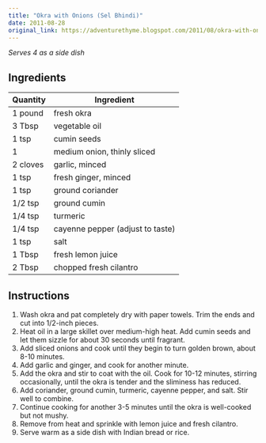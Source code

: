 ```yaml
---
title: "Okra with Onions (Sel Bhindi)"
date: 2011-08-28
original_link: https://adventurethyme.blogspot.com/2011/08/okra-with-onions-sel-bhindi.html
---
```


_Serves 4 as a side dish_

## Ingredients


| Quantity | Ingredient |
| -------- | ---------- |
| 1 pound | fresh okra |
| 3 Tbsp | vegetable oil |
| 1 tsp | cumin seeds |
| 1 | medium onion, thinly sliced |
| 2 cloves | garlic, minced |
| 1 tsp | fresh ginger, minced |
| 1 tsp | ground coriander |
| 1/2 tsp | ground cumin |
| 1/4 tsp | turmeric |
| 1/4 tsp | cayenne pepper (adjust to taste) |
| 1 tsp | salt |
| 1 Tbsp | fresh lemon juice |
| 2 Tbsp | chopped fresh cilantro |

## Instructions


1. Wash okra and pat completely dry with paper towels. Trim the ends and cut into 1/2-inch pieces.
2. Heat oil in a large skillet over medium-high heat. Add cumin seeds and let them sizzle for about 30 seconds until fragrant.
3. Add sliced onions and cook until they begin to turn golden brown, about 8-10 minutes.
4. Add garlic and ginger, and cook for another minute.
5. Add the okra and stir to coat with the oil. Cook for 10-12 minutes, stirring occasionally, until the okra is tender and the sliminess has reduced.
6. Add coriander, ground cumin, turmeric, cayenne pepper, and salt. Stir well to combine.
7. Continue cooking for another 3-5 minutes until the okra is well-cooked but not mushy.
8. Remove from heat and sprinkle with lemon juice and fresh cilantro.
9. Serve warm as a side dish with Indian bread or rice.
